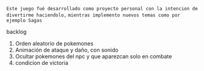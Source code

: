 `Este juego fué desarrollado como proyecto personal con la intencion de divertirme haciendolo,`
`mientras implemento nuevos temas como por ejemplo Sagas`

backlog

1. Orden aleatorio de pokemones
2. Animación de ataque y daño, con sonido
3. Ocultar pokemones del npc y que aparezcan solo en combate
4. condicion de victoria
